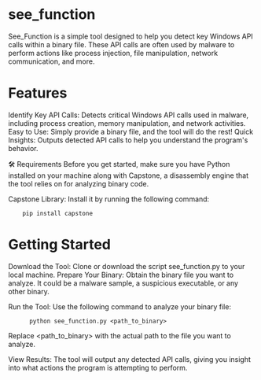 # see_function
See_Function is a simple tool designed to help you detect key Windows API calls within a binary file. These API calls are often used by malware to perform actions like process injection, file manipulation, network communication, and more.

# Features
Identify Key API Calls: Detects critical Windows API calls used in malware, including process creation, memory manipulation, and network activities.
Easy to Use: Simply provide a binary file, and the tool will do the rest!
Quick Insights: Outputs detected API calls to help you understand the program's behavior.

🛠 Requirements
Before you get started, make sure you have Python installed on your machine along with Capstone, a disassembly engine that the tool relies on for analyzing binary code.

Capstone Library: Install it by running the following command:

        pip install capstone

# Getting Started

Download the Tool: Clone or download the script see_function.py to your local machine.
Prepare Your Binary: Obtain the binary file you want to analyze. It could be a malware sample, a suspicious executable, or any other binary.

Run the Tool: Use the following command to analyze your binary file:

          python see_function.py <path_to_binary>

Replace <path_to_binary> with the actual path to the file you want to analyze.

View Results: The tool will output any detected API calls, giving you insight into what actions the program is attempting to perform.

